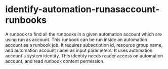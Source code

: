 # identify-automation-runasaccount-runbooks

A runbook to find all the runbooks in a given automation account which are using run as account. This runbook can be run inside an automation account as a runbook job. It requires subscription id, resource group name, and automation account name as input parameters.
It uses automation account's system identity. This identity needs reader access on automation account, and read runbook content permission.
